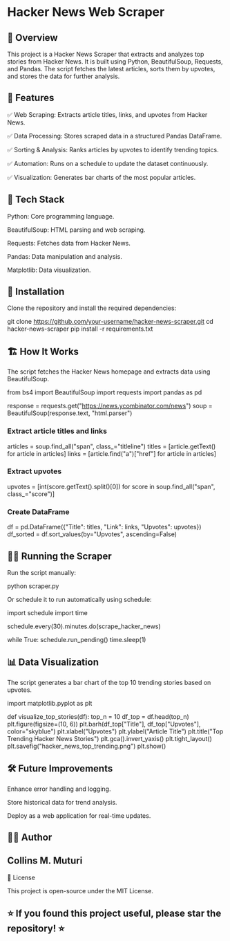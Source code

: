 # Hacker News Web Scraper

## 📌 Overview

This project is a Hacker News Scraper that extracts and analyzes top stories from Hacker News. It is built using Python, BeautifulSoup, Requests, and Pandas. The script fetches the latest articles, sorts them by upvotes, and stores the data for further analysis.

## 🚀 Features

✅ Web Scraping: Extracts article titles, links, and upvotes from Hacker News.

✅ Data Processing: Stores scraped data in a structured Pandas DataFrame.

✅ Sorting & Analysis: Ranks articles by upvotes to identify trending topics.

✅ Automation: Runs on a schedule to update the dataset continuously.

✅ Visualization: Generates bar charts of the most popular articles.

## 🔧 Tech Stack

Python: Core programming language.

BeautifulSoup: HTML parsing and web scraping.

Requests: Fetches data from Hacker News.

Pandas: Data manipulation and analysis.

Matplotlib: Data visualization.

## 📂 Installation

Clone the repository and install the required dependencies:

git clone https://github.com/your-username/hacker-news-scraper.git
cd hacker-news-scraper
pip install -r requirements.txt

## 🏗 How It Works

The script fetches the Hacker News homepage and extracts data using BeautifulSoup.

from bs4 import BeautifulSoup
import requests
import pandas as pd

response = requests.get("https://news.ycombinator.com/news")
soup = BeautifulSoup(response.text, "html.parser")

### Extract article titles and links
articles = soup.find_all("span", class_="titleline")
titles = [article.getText() for article in articles]
links = [article.find("a")["href"] for article in articles]

### Extract upvotes
upvotes = [int(score.getText().split()[0]) for score in soup.find_all("span", class_="score")]

### Create DataFrame
df = pd.DataFrame({"Title": titles, "Link": links, "Upvotes": upvotes})
df_sorted = df.sort_values(by="Upvotes", ascending=False)

## 🏋️‍♂️ Running the Scraper

Run the script manually:

python scraper.py

Or schedule it to run automatically using schedule:

import schedule
import time

schedule.every(30).minutes.do(scrape_hacker_news)

while True:
    schedule.run_pending()
    time.sleep(1)

## 📊 Data Visualization

The script generates a bar chart of the top 10 trending stories based on upvotes.

import matplotlib.pyplot as plt

def visualize_top_stories(df):
    top_n = 10
    df_top = df.head(top_n)
    plt.figure(figsize=(10, 6))
    plt.barh(df_top["Title"], df_top["Upvotes"], color="skyblue")
    plt.xlabel("Upvotes")
    plt.ylabel("Article Title")
    plt.title("Top Trending Hacker News Stories")
    plt.gca().invert_yaxis()
    plt.tight_layout()
    plt.savefig("hacker_news_top_trending.png")
    plt.show()

## 🛠 Future Improvements

Enhance error handling and logging.

Store historical data for trend analysis.

Deploy as a web application for real-time updates.

## 👨‍💻 Author

## Collins M. Muturi

📜 License

This project is open-source under the MIT License.

## ⭐ If you found this project useful, please star the repository! ⭐
